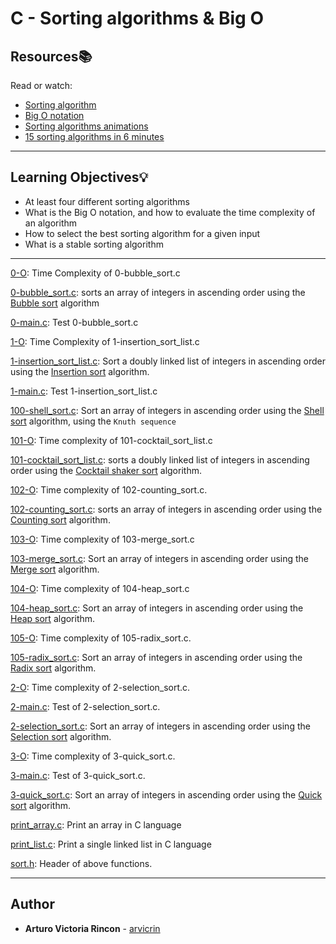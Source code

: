 # C - Sorting algorithms & Big O

## Resources:books:
Read or watch:
-   [Sorting algorithm](https://intranet.hbtn.io/rltoken/tmzgO7xhCpNgPUxVhLKibw "Sorting algorithm")
-   [Big O notation](https://intranet.hbtn.io/rltoken/XrLMaOhUMHfwsFEz15TVow "Big O notation")
-   [Sorting algorithms animations](https://intranet.hbtn.io/rltoken/kJ7rgWoqdLnxSnSEoAiFCQ "Sorting algorithms animations")
-   [15 sorting algorithms in 6 minutes](https://intranet.hbtn.io/rltoken/RdvoGNMTJ6Hq34aJ_HmCqA "15 sorting algorithms in 6 minutes")

---
## Learning Objectives:bulb:
-   At least four different sorting algorithms
-   What is the Big O notation, and how to evaluate the time complexity of an algorithm
-   How to select the best sorting algorithm for a given input
-   What is a stable sorting algorithm
---

[0-O](https://github.com/arvicrin/sorting_algorithms/blob/master/0-O "0-O"): Time Complexity of 0-bubble_sort.c

[0-bubble_sort.c](https://github.com/arvicrin/sorting_algorithms/blob/master/0-bubble_sort.c "0-bubble_sort.c"): sorts an array of integers in ascending order using the [Bubble sort](https://intranet.hbtn.io/rltoken/fCItpIfgmE07fFbHBUToeg "Bubble sort") algorithm

[0-main.c](https://github.com/arvicrin/sorting_algorithms/blob/master/0-main.c "0-main.c"): Test 0-bubble_sort.c

[1-O](https://github.com/arvicrin/sorting_algorithms/blob/master/1-O "1-O"): Time Complexity of 1-insertion_sort_list.c

[1-insertion_sort_list.c](https://github.com/arvicrin/sorting_algorithms/blob/master/1-insertion_sort_list.c "1-insertion_sort_list.c"): Sort a doubly linked list of integers in ascending order using the [Insertion sort](https://intranet.hbtn.io/rltoken/4ueB1I1MkNypoTBXR0YX3g "Insertion sort") algorithm.

[1-main.c](https://github.com/arvicrin/sorting_algorithms/blob/master/1-main.c "1-main.c"): Test 1-insertion_sort_list.c

[100-shell_sort.c](https://github.com/arvicrin/sorting_algorithms/blob/master/100-shell_sort.c "100-shell_sort.c"): Sort an array of integers in ascending order using the [Shell sort](https://intranet.hbtn.io/rltoken/n1R5L9_ySu3ZE7JqIqIM0Q "Shell sort") algorithm, using the `Knuth sequence`

[101-O](https://github.com/arvicrin/sorting_algorithms/blob/master/101-O "101-O"): Time complexity of 101-cocktail_sort_list.c

[101-cocktail_sort_list.c](https://github.com/arvicrin/sorting_algorithms/blob/master/101-cocktail_sort_list.c "101-cocktail_sort_list.c"): sorts a doubly linked list of integers in ascending order using the [Cocktail shaker sort](https://intranet.hbtn.io/rltoken/zzJDEeipdoUtJ4dnoKPJeQ "Cocktail shaker sort") algorithm.

[102-O](https://github.com/arvicrin/sorting_algorithms/blob/master/102-O "102-O"): Time complexity of 102-counting_sort.c.

[102-counting_sort.c](https://github.com/arvicrin/sorting_algorithms/blob/master/102-counting_sort.c "102-counting_sort.c"): sorts an array of integers in ascending order using the [Counting sort](https://intranet.hbtn.io/rltoken/C8Nl15oex99shcqz2RlVVA "Counting sort") algorithm.

[103-O](https://github.com/arvicrin/sorting_algorithms/blob/master/103-O "103-O"): Time complexity of 103-merge_sort.c

[103-merge_sort.c](https://github.com/arvicrin/sorting_algorithms/blob/master/103-merge_sort.c "103-merge_sort.c"): Sort an array of integers in ascending order using the [Merge sort](https://intranet.hbtn.io/rltoken/8KSWCXfssllRZo3-Zgk18Q "Merge sort") algorithm.

[104-O](https://github.com/arvicrin/sorting_algorithms/blob/master/104-O "104-O"): Time complexity of 104-heap_sort.c

[104-heap_sort.c](https://github.com/arvicrin/sorting_algorithms/blob/master/104-heap_sort.c "104-heap_sort.c"): Sort an array of integers in ascending order using the [Heap sort](https://intranet.hbtn.io/rltoken/YZaN-QdFERXEatI3x48VxQ "Heap sort") algorithm.

[105-O](https://github.com/arvicrin/sorting_algorithms/blob/master/105-O "105-O"): Time complexity of 105-radix_sort.c.

[105-radix_sort.c](https://github.com/arvicrin/sorting_algorithms/blob/master/105-radix_sort.c "105-radix_sort.c"): Sort an array of integers in ascending order using the [Radix sort](https://intranet.hbtn.io/rltoken/Az8y4x10kmH4dIwRxgv7vg "Radix sort") algorithm.

[2-O](https://github.com/arvicrin/sorting_algorithms/blob/master/2-O "2-O"): Time complexity of 2-selection_sort.c.

[2-main.c](https://github.com/arvicrin/sorting_algorithms/blob/master/2-main.c "2-main.c"): Test of 2-selection_sort.c.

[2-selection_sort.c](https://github.com/arvicrin/sorting_algorithms/blob/master/2-selection_sort.c "2-selection_sort.c"): Sort an array of integers in ascending order using the [Selection sort](https://intranet.hbtn.io/rltoken/_DodgdySm5bPerpQm1LhwQ "Selection sort") algorithm.

[3-O](https://github.com/arvicrin/sorting_algorithms/blob/master/3-O "3-O"): Time complexity of 3-quick_sort.c.

[3-main.c](https://github.com/arvicrin/sorting_algorithms/blob/master/3-main.c "3-main.c"): Test of 3-quick_sort.c.

[3-quick_sort.c](https://github.com/arvicrin/sorting_algorithms/blob/master/3-quick_sort.c "3-quick_sort.c"): Sort an array of integers in ascending order using the [Quick sort](https://intranet.hbtn.io/rltoken/VoeZ2Hwp4Q0piTJ3OODY3w "Quick sort") algorithm.


[print_array.c](https://github.com/arvicrin/sorting_algorithms/blob/master/print_array.c "print_array.c"): Print an array in C language

[print_list.c](https://github.com/arvicrin/sorting_algorithms/blob/master/print_list.c "print_list.c"): Print a single linked list in C language

[sort.h](https://github.com/arvicrin/sorting_algorithms/blob/master/sort.h "sort.h"): Header of above functions.

---
## Author
* **Arturo Victoria Rincon** - [arvicrin](https://github.com/arvicrin)
